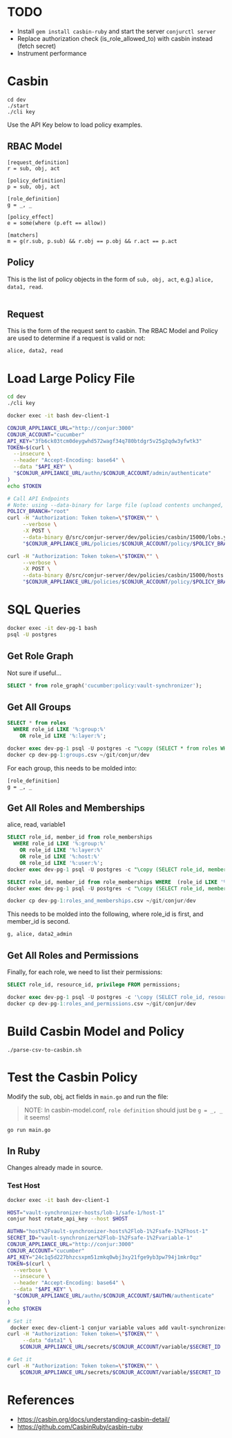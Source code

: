 # TODO

- Install `gem install casbin-ruby` and start the server `conjurctl server`
- Replace authorization check (is_role_allowed_to) with casbin instead 
  (fetch secret)
- Instrument performance

# Casbin

```
cd dev
./start
./cli key
```

Use the API Key below to load policy examples.

## RBAC Model

```casbin
[request_definition]
r = sub, obj, act

[policy_definition]
p = sub, obj, act

[role_definition]
g = _, _

[policy_effect]
e = some(where (p.eft == allow))

[matchers]
m = g(r.sub, p.sub) && r.obj == p.obj && r.act == p.act
```

## Policy

This is the list of policy objects in the form of `sub, obj, act`,
e.g.) `alice, data1, read`.

```casbin
```

## Request

This is the form of the request sent to casbin. The RBAC Model and Policy
are used to determine if a request is valid or not:

```casbin
alice, data2, read
```

# Load Large Policy File

```bash
cd dev
./cli key

docker exec -it bash dev-client-1

CONJUR_APPLIANCE_URL="http://conjur:3000"
CONJUR_ACCOUNT="cucumber"
API_KEY="3fb6ck03tcm0deygwhd572wagf34q780btdgr5v25g2qdw3yfwtk3"
TOKEN=$(curl \
  --insecure \
  --header "Accept-Encoding: base64" \
  --data "$API_KEY" \
  "$CONJUR_APPLIANCE_URL/authn/$CONJUR_ACCOUNT/admin/authenticate"
)
echo $TOKEN

# Call API Endpoints
# Note: using --data-binary for large file (upload contents unchanged, no stripping, see: https://superuser.com/questions/1054742/how-to-post-file-contents-using-curl)
POLICY_BRANCH="root"
curl -H "Authorization: Token token=\"$TOKEN\"" \
     --verbose \
     -X POST \
     --data-binary @/src/conjur-server/dev/policies/casbin/15000/lobs.yml \
     "$CONJUR_APPLIANCE_URL/policies/$CONJUR_ACCOUNT/policy/$POLICY_BRANCH"

curl -H "Authorization: Token token=\"$TOKEN\"" \
     --verbose \
     -X POST \
     --data-binary @/src/conjur-server/dev/policies/casbin/15000/hosts.yml \
     "$CONJUR_APPLIANCE_URL/policies/$CONJUR_ACCOUNT/policy/$POLICY_BRANCH"
```

# SQL Queries

```bash
docker exec -it dev-pg-1 bash
psql -U postgres
```

## Get Role Graph

Not sure if useful...

```sql
SELECT * from role_graph('cucumber:policy:vault-synchronizer');
```

## Get All Groups

```sql
SELECT * from roles 
  WHERE role_id LIKE '%:group:%'
    OR role_id LIKE '%:layer:%';

docker exec dev-pg-1 psql -U postgres -c "\copy (SELECT * from roles WHERE role_id LIKE '%:group:%' OR role_id LIKE '%:layer:%') TO 'groups.csv' CSV HEADER;"
docker cp dev-pg-1:groups.csv ~/git/conjur/dev
```

For each group, this needs to be molded into:

```casbin
[role_definition]
g = _, _
```

## Get All Roles and Memberships

alice, read, variable1

```sql
SELECT role_id, member_id from role_memberships
  WHERE role_id LIKE '%:group:%'
    OR role_id LIKE '%:layer:%'
    OR role_id LIKE '%:host:%'
    OR role_id LIKE '%:user:%';
docker exec dev-pg-1 psql -U postgres -c "\copy (SELECT role_id, member_id from role_memberships WHERE role_id LIKE '%:group:%' OR role_id LIKE '%:layer:%' OR role_id LIKE '%:host:%' OR role_id LIKE '%:user:%') TO 'roles_and_memberships.csv' CSV HEADER;"

SELECT role_id, member_id from role_memberships WHERE  (role_id LIKE '%:group:%' OR role_id LIKE '%:layer:%' OR role_id LIKE '%:host:%' OR role_id LIKE '%:user:%') AND (member_id LIKE '%:group:%' OR member_id LIKE '%:layer:%' OR member_id LIKE '%:host:%' OR member_id LIKE '%:user:%');
docker exec dev-pg-1 psql -U postgres -c "\copy (SELECT role_id, member_id from role_memberships WHERE  (role_id LIKE '%:group:%' OR role_id LIKE '%:layer:%' OR role_id LIKE '%:host:%' OR role_id LIKE '%:user:%') AND (member_id LIKE '%:group:%' OR member_id LIKE '%:layer:%' OR member_id LIKE '%:host:%' OR member_id LIKE '%:user:%')) TO 'roles_and_memberships.csv' CSV HEADER;"

docker cp dev-pg-1:roles_and_memberships.csv ~/git/conjur/dev
```

This needs to be molded into the following, where role_id is first, and
member_id is second.

```casbin
g, alice, data2_admin
```

## Get All Roles and Permissions

Finally, for each role, we need to list their permissions:

```sql
SELECT role_id, resource_id, privilege FROM permissions;

docker exec dev-pg-1 psql -U postgres -c '\copy (SELECT role_id, resource_id, privilege FROM permissions) TO 'roles_and_permissions.csv' CSV HEADER;'
docker cp dev-pg-1:roles_and_permissions.csv ~/git/conjur/dev
```

# Build Casbin Model and Policy

```
./parse-csv-to-casbin.sh
```

# Test the Casbin Policy

Modify the sub, obj, act fields in `main.go` and run the file:

> NOTE: In casbin-model.conf, `role definition` should just be `g = _, _`
> it seems!

```
go run main.go
```

## In Ruby

Changes already made in source.

### Test Host

```bash
docker exec -it bash dev-client-1

HOST="vault-synchronizer-hosts/lob-1/safe-1/host-1"
conjur host rotate_api_key --host $HOST

AUTHN="host%2Fvault-synchronizer-hosts%2Flob-1%2Fsafe-1%2Fhost-1"
SECRET_ID="vault-synchronizer%2Flob-1%2Fsafe-1%2Fvariable-1"
CONJUR_APPLIANCE_URL="http://conjur:3000"
CONJUR_ACCOUNT="cucumber"
API_KEY="24c1q5d227bhzcsxpm51zmkq0wbj3xy21fge9yb3pw794j1mkr0qz"
TOKEN=$(curl \
  --verbose \
  --insecure \
  --header "Accept-Encoding: base64" \
  --data "$API_KEY" \
  "$CONJUR_APPLIANCE_URL/authn/$CONJUR_ACCOUNT/$AUTHN/authenticate"
)
echo $TOKEN

# Set it
 docker exec dev-client-1 conjur variable values add vault-synchronizer/lob-1/safe-1/variable-1 qwe
curl -H "Authorization: Token token=\"$TOKEN\"" \
     --data "data1" \
    $CONJUR_APPLIANCE_URL/secrets/$CONJUR_ACCOUNT/variable/$SECRET_ID

# Get it
curl -H "Authorization: Token token=\"$TOKEN\"" \
    $CONJUR_APPLIANCE_URL/secrets/$CONJUR_ACCOUNT/variable/$SECRET_ID
```

# References

- https://casbin.org/docs/understanding-casbin-detail/
- https://github.com/CasbinRuby/casbin-ruby
